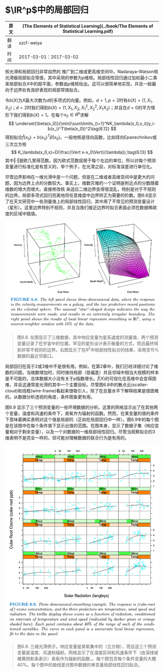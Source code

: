 # $\IR^p$中的局部回归

| 原文   | [The Elements of Statistical Learning](../book/The Elements of Statistical Learning.pdf) |
| ---- | ---------------------------------------- |
| 翻译   | szcf-weiya                               |
| 时间   | 2017-03-01：2017-03-02                    |

核光滑和局部回归非常自然的 推广到二维或更高维空间中。Nadaraya–Watson核光滑器局部拟合常值，其中采用的参数为$p$维核。局部线性回归通过加权最小二乘来局部拟合$X$中的超平面，参数由$p$维核给出。这可以很简单地实现，并且一般偏向于边界处有良好表现的局部常值拟合。

令$b(X)$为$X$最大次数为$d$的多项式的向量。例如，$d=1,p=2$时有$b(X)=(1,X_1,X_2)$；$d=2$时我们得到$b(X)=(1,X_1,X_2,X_1^2,X_2^2,X_1X_2)$；并且在$d=0$的平方情形下我们得到$b(X)=1$。在每个$x_0\in R^p$求解
$$
\underset{\beta(x_0)}{\min}\sum\limits_{i=1}^NK_\lambda(x_0,x_i)(y_i-b(x_i)^T\beta(x_0))^2\tag{6.12}
$$
得到拟合$\hat f(x_0)=b(x_0)^T\hat \beta(x_0)$。一般地核是径向函数，比如径向Epanechnikov或三次立方核
$$
K_\lambda(x_0,x)=D(\frac{\Vert x-x_0\Vert}{\lambda}),\tag{6.13}
$$
其中$\Vert \cdot\Vert$是欧几里得范数。因为欧式范数屈居于每个左边的单位，所以对每个预测变量进行标准化是有意义的，举个例子，在光滑之前，对标准误差进行单位化。

尽管边界影响在一维光滑中是一个问题，但是在二维或者高维空间中是更大的问题，因为边界上点的分数较大。事实上，维数灾难的一个证明是附近点的分数随着维数的增大而增大。直接修改核 来适应二维边界变得很混乱，特别是对于不规则的边界。局部多项式回归完美地将任意维度中边界矫正为需要的阶数。图6.8显示了在天文研究中一些测量值上的局部线性回归，其中用了不常见的预测变量设计（星形）。这里边界特别不规则，并且当我们接近边界时拟合表面必须在数据稀疏度的区域中插值。

![](../img/06/fig6.8.png)

> 图6.8. 左图显示了三维数据，其中响应变量为星系速度的测量值，两个预测变量记录了在宇宙中的位置。罕见的星形设计表示衡量的方式，而且最终得到非常不规则的边界。右图显示了在$R^2$中局部线性拟合的结果，采用含15%数据的最近邻窗口。

局部回归在高于2或3维中不是很有用。例如，在第2章中，我们已经详细讨论了维数的问题。当维数增加时，同时维持局部（低偏差）并且邻域中相当大规模的样本是不可能的，总体数据大小没有关于$p$指数增长。$\hat f(X)$的可视化在高维中会变得困难，并且这通常是光滑的其中一个主要目标。尽管图6.8中的散点云(scatter-cloud)和线框(wire-frame)看起来很吸引人，除了在总量水平下解释结果是很困难的。从数据分析透视的角度，条件图象更有用。

图6.9 显示了三个预测变量的一些环境数据的分析。这里的网格显示出了在其他两个变量，温度和风速的条件下，臭氧作为辐射的函数。然而，在某变量的值的条件下意味着确实表明对这个值是局部的（正如在局部回归中一样）。图6.9中的每个图是在该图中在每个条件值下显示出值的范围。在图本身，显示了数据子集（响应变量相对于剩余变量），以及一个对数据的一维局部线性回归。尽管当观察拟合的3维表明不是完全一样的，但可能对理解数据的联合行为是有用的。

![](../img/06/fig6.9.png)

> 图6.9. 三维光滑例子。响应变量是臭氧集中的（立方根），而且这三个预测变量是温度，风速和辐射。网格显示了在温度区间和风速条件下（由深绿或橘黄阴影条表示）臭氧作为辐射的函数，。每个图包含每个条件变量的大概40%。每个图中的曲线是对图中数据的单变量局部线性回归拟合。